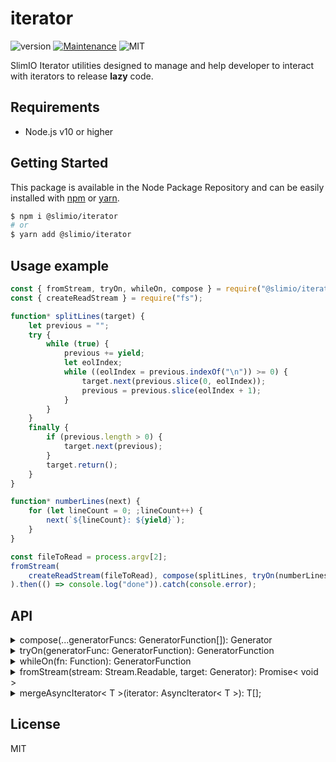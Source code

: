 # iterator
![version](https://img.shields.io/badge/version-1.0.0-blue.svg)
[![Maintenance](https://img.shields.io/badge/Maintained%3F-yes-green.svg)](https://github.com/SlimIO/is/commit-activity)
![MIT](https://img.shields.io/github/license/mashape/apistatus.svg)

SlimIO Iterator utilities designed to manage and help developer to interact with iterators to release **lazy** code.

## Requirements
- Node.js v10 or higher

## Getting Started

This package is available in the Node Package Repository and can be easily installed with [npm](https://docs.npmjs.com/getting-started/what-is-npm) or [yarn](https://yarnpkg.com).

```bash
$ npm i @slimio/iterator
# or
$ yarn add @slimio/iterator
```

## Usage example
```js
const { fromStream, tryOn, whileOn, compose } = require("@slimio/iterator");
const { createReadStream } = require("fs");

function* splitLines(target) {
    let previous = "";
    try {
        while (true) {
            previous += yield;
            let eolIndex;
            while ((eolIndex = previous.indexOf("\n")) >= 0) {
                target.next(previous.slice(0, eolIndex));
                previous = previous.slice(eolIndex + 1);
            }
        }
    }
    finally {
        if (previous.length > 0) {
            target.next(previous);
        }
        target.return();
    }
}

function* numberLines(next) {
    for (let lineCount = 0; ;lineCount++) {
        next(`${lineCount}: ${yield}`);
    }
}

const fileToRead = process.argv[2];
fromStream(
    createReadStream(fileToRead), compose(splitLines, tryOn(numberLines), whileOn(console.log))
).then(() => console.log("done")).catch(console.error);
```

## API

<details><summary>compose(...generatorFuncs: GeneratorFunction[]): Generator</summary>
<br />

</details>

<details><summary>tryOn(generatorFunc: GeneratorFunction): GeneratorFunction</summary>
<br />

</details>


<details><summary>whileOn(fn: Function): GeneratorFunction</summary>
<br />

</details>


<details><summary>fromStream(stream: Stream.Readable, target: Generator): Promise< void ></summary>
<br />

</details>


<details><summary>mergeAsyncIterator< T >(iterator: AsyncIterator< T >): T[];</summary>
<br />

</details>

## License
MIT
